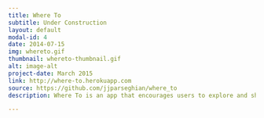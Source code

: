 ```yaml
---
title: Where To
subtitle: Under Construction
layout: default
modal-id: 4
date: 2014-07-15
img: whereto.gif
thumbnail: whereto-thumbnail.gif
alt: image-alt
project-date: March 2015
link: http://where-to.herokuapp.com
source: https://github.com/jjparseghian/where_to
description: Where To is an app that encourages users to explore and share images from their previous trips. Along with the picture they can add a title, where it was taken, and a decription of their experience! Its a great way to get to see the world through other peoples eyes.

---
```

